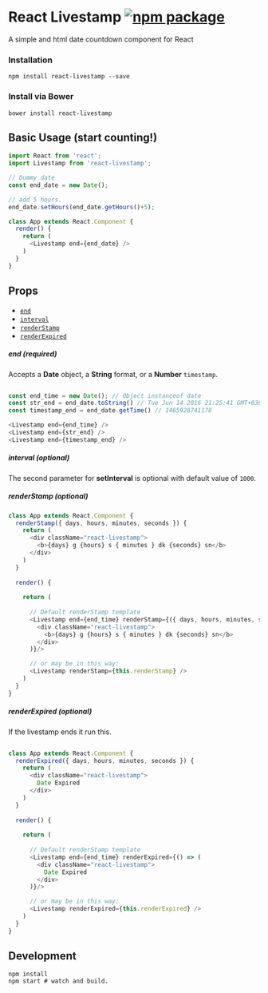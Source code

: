 # React Livestamp [![npm package][npm-badge]][npm]
A simple and html date countdown component for React

### Installation

```shell
npm install react-livestamp --save
```

### Install via Bower
```shell
bower install react-livestamp
```

## Basic Usage (start counting!)
```js
import React from 'react';
import Livestamp from 'react-livestamp';

// Dummy date
const end_date = new Date();

// add 5 hours.
end_date.setHours(end_date.getHours()+5);

class App extends React.Component {
  render() {
    return (
      <Livestamp end={end_date} />
    )
  }
}
```

## Props

* [`end`](#end)
* [`interval`](#interval)
* [`renderStamp`](#renderStamp)
* [`renderExpired`](#renderExpired)

<a name="end"></a>
##### end (required)
Accepts a **Date** object, a **String** format, or a **Number** `timestamp`.

```js

const end_time = new Date(); // Object instanceof date
const str_end = end_date.toString() // Tue Jun 14 2016 21:25:41 GMT+0300 (EEST)
const timestamp_end = end_date.getTime() // 1465928741178

<Livestamp end={end_time} />
<Livestamp end={str_end} />
<Livestamp end={timestamp_end} />
```

<a name="interval"></a>
##### interval (optional)
The second parameter for **setInterval** is optional with default value of `1000`.

<a name="renderStamp"></a>
##### renderStamp (optional)

```js
class App extends React.Component {
  renderStamp({ days, hours, minutes, seconds }) {
    return (
      <div className="react-livestamp">
        <b>{days} g {hours} s { minutes } dk {seconds} sn</b>
      </div>
    )
  }
  
  render() {
  
    return (
    
      // Default renderStamp template
      <Livestamp end={end_time} renderStamp={({ days, hours, minutes, seconds }) => (
        <div className="react-livestamp">
          <b>{days} g {hours} s { minutes } dk {seconds} sn</b>
        </div>
      )}/>

      // or may be in this way:
      <Livestamp renderStamp={this.renderStamp} />
    )
  }
}
```

<a name="renderExpired"></a>
##### renderExpired (optional)

If the livestamp ends it run this.

```js

class App extends React.Component {
  renderExpired({ days, hours, minutes, seconds }) {
    return (
      <div className="react-livestamp">
        Date Expired
      </div>
    )
  }
  
  render() {
  
    return (
    
      // Default renderStamp template
      <Livestamp end={end_time} renderExpired={() => (
        <div className="react-livestamp">
          Date Expired
        </div>
      )}/>

      // or may be in this way:
      <Livestamp renderExpired={this.renderExpired} />
    )
  }
}
```


## Development

```shell
npm install
npm start # watch and build.
```

[npm-badge]: https://img.shields.io/npm/v/react-livestamp.svg?style=flat-square
[npm]: https://www.npmjs.org/package/react-livestamp
